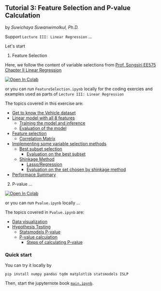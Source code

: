 ## Tutorial 3: Feature Selection and P-value Calculation

by *Suwichaya Suwanwimolkul, Ph.D.*

Support `Lecture III: Linear Regression` ...


Let's start 

1. Feature Selection 

Here, we follow the content of variable selections from [Prof. Songsiri EE575 Chapter II Linear Regression](http://jitkomut.eng.chula.ac.th/ee575/linreg.pdf)
 

<a target="_blank" href="https://colab.research.google.com/github/GabbySuwichaya/Statistical-Learning-EE575/blob/master/Tutorial3/FeatureSelection.ipynb">
  <img src="https://colab.research.google.com/assets/colab-badge.svg" alt="Open In Colab"/>
</a>

or you can run `FeatureSelection.ipynb` locally for the coding exercies and examples used as parts of `Lecture III: Linear Regression` 
 
The topics covered in this exercise are: 

- [Get to know the Vehicle dataset](#data-visualization--preprocessing)
- [Linear model with all 8 features](#linear-regression-model-using-all-8-features)
    - [Training the model and inference](#perform-training-and-inference)
    - [Evaluation of the model](#model-evaluations)
- [Feature selection](#feature-selection)
    - [Correlation Matrix](#correlation-matrix-of-predictors-and-response)
- [Implementing some variable selection methods](#implementing-some-variable-selection-methods)
    - [Best subset selection](#best-subset-selection)
        - [Evaluation on the best subset](#test-with-the-selected-features-with-best-subset)
    - [Shinkage Method](#shrinkage-method)
        - [Lasso/Regression](#ridgelasso-regression)
        - [Evaluation on the set chosen by shinkage method](#test-with-the-selected-features-with-shrinkage-methods)
- [Performace Summary](#summary-of-all-three-methods) 

    

2. P-value ...


<a target="_blank" href="https://colab.research.google.com/github/GabbySuwichaya/Statistical-Learning-EE575/blob/master/Tutorial3/Pvalue.ipynb">
  <img src="https://colab.research.google.com/assets/colab-badge.svg" alt="Open In Colab"/>
</a>      

or you can run `Pvalue.ipynb` locally  ...

The topics covered in `Pvalue.ipynb`  are: 

- [Data visualization](#data-visualization--preprocessing)
- [Hypothesis Testing](#hypothesis-testing) 
    - [Statsmodels P-value](#by-statsmodels-package)
    - [P-value calculation](#implemention-of-the-hypothesis-testing)
        - [Steps of calculating P-value](#summary-of-the-steps) 


### Quick start 

You can try it locally by 

```
pip install numpy pandas tqdm matplotlib statsmodels ISLP
```

Then, start the jupyternote book [`main.ipynb`](main.ipynb).
 
 